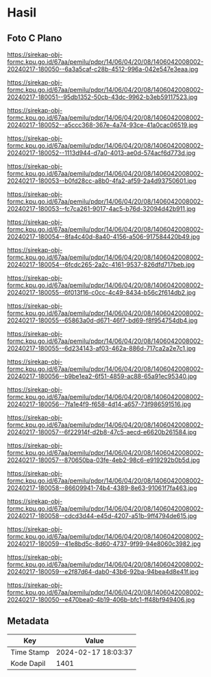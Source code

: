 # Hasil

## Foto C Plano

https://sirekap-obj-formc.kpu.go.id/67aa/pemilu/pdpr/14/06/04/20/08/1406042008002-20240217-180050--6a3a5caf-c28b-4512-996a-042e547e3eaa.jpg

https://sirekap-obj-formc.kpu.go.id/67aa/pemilu/pdpr/14/06/04/20/08/1406042008002-20240217-180051--95db1352-50cb-43dc-9962-b3eb59117523.jpg

https://sirekap-obj-formc.kpu.go.id/67aa/pemilu/pdpr/14/06/04/20/08/1406042008002-20240217-180052--a5ccc368-367e-4a74-93ce-41a0cac06519.jpg

https://sirekap-obj-formc.kpu.go.id/67aa/pemilu/pdpr/14/06/04/20/08/1406042008002-20240217-180052--1113d944-d7a0-4013-ae0d-574acf6d773d.jpg

https://sirekap-obj-formc.kpu.go.id/67aa/pemilu/pdpr/14/06/04/20/08/1406042008002-20240217-180053--b0fd28cc-a8b0-4fa2-af59-2a4d93750601.jpg

https://sirekap-obj-formc.kpu.go.id/67aa/pemilu/pdpr/14/06/04/20/08/1406042008002-20240217-180053--fc7ca261-9017-4ac5-b76d-32094d42b911.jpg

https://sirekap-obj-formc.kpu.go.id/67aa/pemilu/pdpr/14/06/04/20/08/1406042008002-20240217-180054--8fa4c40d-8a40-4156-a506-917584420b49.jpg

https://sirekap-obj-formc.kpu.go.id/67aa/pemilu/pdpr/14/06/04/20/08/1406042008002-20240217-180054--6fcdc265-2a2c-4161-9537-826dfd717beb.jpg

https://sirekap-obj-formc.kpu.go.id/67aa/pemilu/pdpr/14/06/04/20/08/1406042008002-20240217-180055--6f013f16-c0cc-4c49-8434-b56c2f614db2.jpg

https://sirekap-obj-formc.kpu.go.id/67aa/pemilu/pdpr/14/06/04/20/08/1406042008002-20240217-180055--65863a0d-d671-46f7-bd69-f8f954754db4.jpg

https://sirekap-obj-formc.kpu.go.id/67aa/pemilu/pdpr/14/06/04/20/08/1406042008002-20240217-180055--6d234143-af03-462a-886d-717ca2a2e7c1.jpg

https://sirekap-obj-formc.kpu.go.id/67aa/pemilu/pdpr/14/06/04/20/08/1406042008002-20240217-180056--b9be1ea2-6f51-4859-ac88-65a91ec95340.jpg

https://sirekap-obj-formc.kpu.go.id/67aa/pemilu/pdpr/14/06/04/20/08/1406042008002-20240217-180056--7fa1e4f9-f658-4d14-a657-73f986591516.jpg

https://sirekap-obj-formc.kpu.go.id/67aa/pemilu/pdpr/14/06/04/20/08/1406042008002-20240217-180057--6f22914f-d2b8-47c5-aecd-e6620b261584.jpg

https://sirekap-obj-formc.kpu.go.id/67aa/pemilu/pdpr/14/06/04/20/08/1406042008002-20240217-180057--870650ba-03fe-4eb2-98c6-e919292b0b5d.jpg

https://sirekap-obj-formc.kpu.go.id/67aa/pemilu/pdpr/14/06/04/20/08/1406042008002-20240217-180058--86609941-74b4-4389-8e63-91061f7fa463.jpg

https://sirekap-obj-formc.kpu.go.id/67aa/pemilu/pdpr/14/06/04/20/08/1406042008002-20240217-180058--cdcd3d44-e45d-4207-a51b-9ff4794de615.jpg

https://sirekap-obj-formc.kpu.go.id/67aa/pemilu/pdpr/14/06/04/20/08/1406042008002-20240217-180059--41e8bd5c-8d60-4737-9f99-94e8060c3982.jpg

https://sirekap-obj-formc.kpu.go.id/67aa/pemilu/pdpr/14/06/04/20/08/1406042008002-20240217-180059--e2f87d64-dab0-43b6-92ba-94bea4d8e41f.jpg

https://sirekap-obj-formc.kpu.go.id/67aa/pemilu/pdpr/14/06/04/20/08/1406042008002-20240217-180050--e470bea0-4b19-406b-bfc1-ff48bf949406.jpg


## Metadata

| Key        | Value               |
| ---------- | ------------------- |
| Time Stamp | 2024-02-17 18:03:37 |
| Kode Dapil | 1401                |



